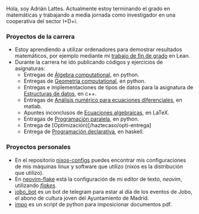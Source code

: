 Hola, soy Adrián Lattes. Actualmente estoy terminando el grado en matemáticas y trabajando a media jornada como investigador en una cooperativa del sector I+D+i.

### Proyectos de la carrera

- Estoy aprendiendo a utilizar ordenadores para demostrar resultados matemáticos, por ejemplo mediante mi [trabajo de fin de grado](/haztecaso/euclidean-geometry-lean) en Lean.
- Durante la carrera he ido publicando códigos y ejercicios de asignaturas:
  - Entregas de [Álgebra computational](/haztecaso/acomp22), en python.
  - Entregas de [Geometría computational](/haztecaso/gcomp22), en python.
  - Entregas e implementaciones de tipos de datos para la asignatura de [Estructuras de datos](https://github.com/haztecaso/edat21), en c++.
  - Entregas de [Análisis numérico para ecuaciones diferenciales](https://github.com/haztecaso/annu20), en matlab.
  - Apuntes inconclusos de [Ecuaciones algebraicas](/haztecaso/eal21), en LaTeX.
  - Entragas de [Programación paralela](/haztecaso/paralela21), en python.
  - Entrega de [Optimización)[/haztecaso/opti-entrega]
  - Entrega de [Programación declarativa](/haztecaso/prde20-entrega), en haskell.
  
### Proyectos personales

- En el repositorio [nixos-configs](./nixos-configs) puedes encontrar mis configuraciones de mis máquinas linux y software que utilizo (nixos es la distribución que utilizo).
- En [neovim-flake](./neovim-flake) está la configuración de mi editor de texto, *neovim*, utilizando [*flakes*](https://nixos.wiki/wiki/Flakes).
- [jobo_bot](./jobo_bot) es un bot de telegram para estar al día de los eventos de Jobo, el abono de cultura joven del Ayuntamiento de Madrid.
- [impo](./impo) es un script de python para imposicionar documentos pdf.
